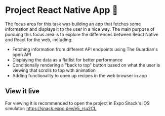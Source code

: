 # Project React Native App 📱

The focus area for this task was building an app that fetches some information and displays it to the user in a nice way. The main purpose of pursuing this focus area is to explore the differences between React Native and React for the web, including:
- Fetching information from different API endpoints using The Guardian's open API
- Displaying the data as a flatlist for better performance
- Conditionally rendering a "back to top" button based on what the user is viewing that scrolls to top with animation
- Adding functionality to open up recipes in the web browser in app

## View it live

For viewing it is recommended to open the project in Expo Snack's iOS simulator: https://snack.expo.dev/e5_rsu2CL
